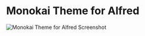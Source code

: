 Monokai Theme for Alfred
==============

![Monokai Theme for Alfred Screenshot](https://raw.github.com/fniephaus/alfred-monokai/master/screenshot.png)